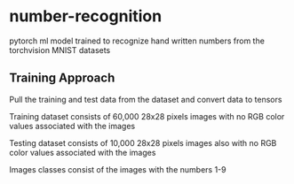 # number-recognition
pytorch ml model trained to recognize hand written numbers from the torchvision MNIST datasets  


## Training Approach 

Pull the training and test data from the dataset and convert data to tensors 

Training dataset consists of 60,000 28x28 pixels images with no RGB color values associated with the images 

Testing dataset consists of 10,000 28x28 pixels images also with no RGB color values associated with the images 

Images classes consist of the images with the numbers 1-9  




